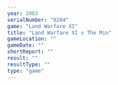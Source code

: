 ```yaml
---
year: 2003
serialNumber: "0284" 
game: "Land Warfare XI"
title: "Land Warfare XI v The Min"
gameLocation: ""
gameDate: ""
shortReport: ""
result: ""
resultType: ""
type: "game"
---
```


